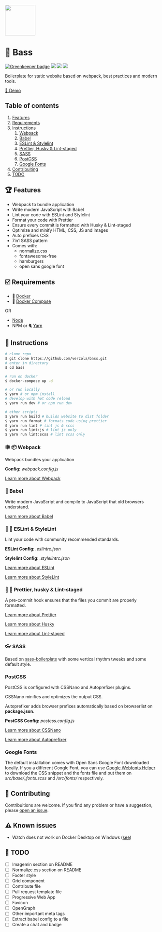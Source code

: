 <img width="100" src="https://raw.githubusercontent.com/verzola/bass/master/src/img/bass.png">

# :musical_score: Bass

[![Greenkeeper badge](https://badges.greenkeeper.io/verzola/bass.svg)](https://greenkeeper.io/)
![](https://travis-ci.org/verzola/bass.svg?branch=master)
![](https://david-dm.org/verzola/bass/status.svg)
![](https://david-dm.org/verzola/bass/dev-status.svg)

Boilerplate for static website based on webpack, best practices and modern tools.

[:rocket: Demo](https://bass-demo.netlify.com/)

## Table of contents

1. [Features](#features)
2. [Requirements](#requirements)
3. [Instructions](#instructions)
   1. [Webpack](#webpack)
   2. [Babel](#babel)
   3. [ESLint & Stylelint](#es-style-lint)
   4. [Prettier, Husky & Lint-staged](#prettier-husky-lintstaged)
   5. [SASS](#sass)
   6. [PostCSS](#postcss)
   7. [Google Fonts](#google-fonts)
4. [Contribuiting](#contrib)
5. [TODO](#todo)

## :trophy: Features <a id="features"></a>

- Webpack to bundle application
- Write modern JavaScript with Babel
- Lint your code with ESLint and Stylelint
- Format your code with Prettier
- Ensure every commit is formatted with Husky & Lint-staged
- Optimize and minify HTML, CSS, JS and images
- Auto prefixes CSS
- 7in1 SASS pattern
- Comes with:
  - normalize.css
  - fontawesome-free
  - hamburgers
  - open sans google font

## :ballot_box_with_check: Requirements <a id="requirements"></a>

- :whale: [Docker](https://docs.docker.com/install/)
- :octopus: [Docker Compose](https://docs.docker.com/compose/install/)

OR

- [Node](https://nodejs.org/en/download/)
- NPM or :cat2: [Yarn](https://yarnpkg.com/en/docs/install)

## :scroll: Instructions <a id="instructions"></a>

```sh
# clone repo
$ git clone https://github.com/verzola/bass.git
# enter in directory
$ cd bass

# run on docker
$ docker-compose up -d

# or run locally
$ yarn # or npm install
# develop with hot code reload
$ yarn run dev # or npm run dev

# other scripts
$ yarn run build # builds website to dist folder
$ yarn run format # formats code using prettier
$ yarn run lint # lint js & scss
$ yarn run lint:js # lint js only
$ yarn run lint:scss # lint scss only
```

### :spider_web: :package: Webpack <a id="webpack"></a>

Webpack bundles your application

**Config:** _webpack.config.js_

[Learn more about Webpack](http://webpack.js.org/)

### :tropical_fish: Babel <a id="babel"></a>

Write modern JavaScript and compile to JavaScript that old browsers understand.

[Learn more about Babel](https://babeljs.io/)

### :no_entry_sign: :hankey: ESLint & StyleLint <a id="es-style-lint"></a>

Lint your code with community recommended standards.

**ESLint Config**: _.eslintrc.json_

**Stylelint Config**: _.stylelintrc.json_

[Learn more about ESLint](https://eslint.org/)

[Learn more about StyleLint](https://stylelint.io/)

### :no_entry_sign: :hankey: Prettier, husky & Lint-staged <a id="prettier-husky-lintstaged"></a>

A pre-commit hook ensures that the files you commit are properly formatted.

[Learn more about Prettier](https://prettier.io/)

[Learn more about Husky](https://github.com/typicode/husky)

[Learn more about Lint-staged](https://github.com/okonet/lint-staged)

### :eyeglasses: SASS <a id="sass"></a>

Based on [sass-boilerplate](https://github.com/HugoGiraudel/sass-boilerplate) with some vertical rhythm tweaks and some default style.

### PostCSS <a id="postcss"></a>

PostCSS is configured with CSSNano and Autoprefixer plugins.

CSSNano minifies and optimizes the output CSS.

Autoprefixer adds browser prefixes automatically based on browserlist on **package.json**.

**PostCSS Config:** _postcss.config.js_

[Learn more about CSSNano](https://cssnano.co/)

[Learn more about Autoprefixer](https://autoprefixer.github.io/)

### Google Fonts <a id="google-fonts"></a>

The default installation comes with Open Sans Google Font downloaded locally.
If you a different Google Font, you can use [Google Webfonts Helper](https://google-webfonts-helper.herokuapp.com/fonts) to download the CSS snippet and the fonts file and put them on _src/base/\_fonts.scss_ and _/src/fonts/_ respectively.

## :raising_hand: Contributing <a id="contrib"></a>

Contribuitions are welcome. If you find any problem or have a suggestion, please [open an issue](https://github.com/verzola/bass/issues/new).

## :warning: Known issues

- Watch does not work on Docker Desktop on Windows ([see](https://discourse.roots.io/t/browsersync-not-watching-changes-in-docker-for-windows/11275))

## :memo: TODO

- [ ] Imagemin section on README
- [ ] Normalize.css section on README
- [ ] Footer style
- [ ] Grid component
- [ ] Contribute file
- [ ] Pull request template file
- [ ] Progressive Web App
- [ ] Favicon
- [ ] OpenGraph
- [ ] Other important meta tags
- [ ] Extract babel config to a file
- [ ] Create a chat and badge
